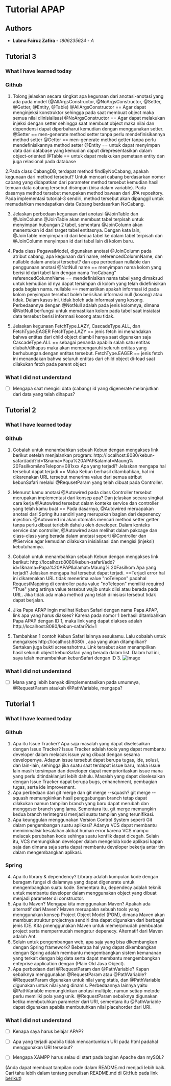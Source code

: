 # Tutorial APAP
## Authors
* **Lubna Fairuz Zafira** - *1806235624* - *A*

## Tutorial 3
### What I have learned today
### Github

1. Tolong jelaskan secara singkat apa kegunaan dari anotasi-anotasi yang ada pada model (@AllArgsConstructor, @NoArgsConstructor, @Setter, @Getter, @Entity, @Table) 
@AllArgsConstructor == Agar dapat menginjeksi konstruktor sehingga pada saat membuat object maka semua nilai diinisialisasi
@NoArgsConstructor == Agar dapat melakukan injeksi dengan setter sehingga saat membuat object maka nilai dan dependensi dapat diperbaharui kemudian dengan menggunakan setter.
@Setter == men-generate method setter tanpa perlu mendefinisikannya method setter
@Getter == men-generate method getter tanpa perlu mendefinisikannya method setter
@Entity == untuk dapat menyimpan data dari database yang kemudian dapat direpresentasikan dalam object-oriented
@Table == untuk dapat melakukan pemetaan entity dan juga relasional pada database

2.Pada class CabangDB, terdapat method findByNoCabang, apakah kegunaan dari method tersebut? 
Untuk mencari cabang berdasarkan nomor cabang yang didapatkan dari parameter method tersebut kemudian hasil temuan data cabang tersebut disimpan (bisa dalam variable). Pada dasarnya method tersebut merupakan method bawaan dari JPA repository. Pada implementasi tutorial-3 sendiri, method tersebut akan dipanggil untuk memudahkan mendapatkan data Cabang berdasarkan NoCabang.

3. Jelaskan perbedaan kegunaan dari anotasi @JoinTable dan @JoinColumn 
@JoinTable akan membuat tabel terpisah untuk menyimpan hubungan 2 tabel, sementara @JoinColumn akan menentukan id dari target tabel entitasnya. Dengan kata lain, @JoinTable menyimpan id dari kedua tabel ke dalam tabel terpisah dan @JoinColumn menyimpan id dari tabel lain di kolom baru.

4. Pada class PegawaiModel, digunakan anotasi @JoinColumn pada atribut cabang, apa kegunaan dari name, referencedColumnName, dan nullable dalam anotasi tersebut? dan apa perbedaan nullable dan penggunaan anotasi @NotNull 
name == menyimpan nama kolom yang berisi id dari tabel lain dengan nama “noCabang”
referencedColumnName ==  mendefinisikan nama tabel yang dimaksud untuk kemudian id nya dapat tersimpan di kolom yang telah didefinisikan pada bagian nama.
nullable == memastikan apakah informasi id pada kolom penyimpan tersebut boleh berisikan informasi null (kosong) atau tidak. Dalam kasus ini, tidak boleh ada informasi yang kosong. Perbedaannya dengan @NotNull adalah pada jenis kolomnya, dimana @NotNull berfungsi untuk memastikan kolom pada tabel saat insiatasi data tersebut berisi informasi kosong atau tidak. 

5. Jelaskan kegunaan FetchType.LAZY, CascadeType.ALL, dan FetchType.EAGER
FetchType.LAZY == jenis fetch ini menandakan bahwa entitas dari child object diambil hanya saat digunakan saja
CascadeType.ALL == sebagai penanda apabila salah satu entitas diubah/dihapus maka akan mempengaruhi seluruh entitas yang berhubungan.dengan entitas tersebut.
FetchType.EAGER == jenis fetch ini menandakan bahwa seluruh entitas dari child object di-load saat dilakukan fetch pada parent object

### What I did not understand
- [ ] Mengapa saat mengisi data (cabang) id yang digenerate melanjutkan dari data yang telah dihapus?


## Tutorial 2
### What I have learned today
### Github

1. Cobalah untuk menambahkan sebuah Kebun dengan mengakses link
berikut setelah menjalankan program:
http://localhost:8080/kebun-safari/add?id=1&nama=Papa%20APAP&alamat=Maung%
20Fasilkom&noTelepon=081xxx Apa yang terjadi? Jelaskan mengapa hal tersebut
dapat terjadi
== Maka Kebun berhasil ditambahkan, hal ini dikarenakan URL tersebut menerima value dari semua atribut kebunSafari melalui @RequsetParam yang telah dibuat pada Controller.

2. Menurut kamu anotasi @Autowired pada class Controller tersebut
merupakan implementasi dari konsep apa? Dan jelaskan secara singkat cara kerja
@Autowired tersebut dalam konteks service dan controller yang telah kamu buat
== Pada dasarnya, @Autowired meruapakan anotasi dari Spring itu sendiri yang merupakan bagian dari depenency injection. @Autowired ini akan otomatis mencari method setter getter tanpa perlu dibuat terlebih dahulu oleh developer. Dalam konteks service dan controller, @Autowired akan melihat dalam pakcage dan class-class yang berada dalam anotasi seperti @Controller dan @Service agar kemudian dilakukan inisialisasi dan mengisi (injeksi) kebutuhannya.

3. Cobalah untuk menambahkan sebuah Kebun dengan mengakses link
berikut:
http://localhost:8080/kebun-safari/add?id=1&nama=Papa%20APAP&alamat=Maung%
20Fasilkom Apa yang terjadi? Jelaskan mengapa hal tersebut dapat terjadi.
==Terjadi error hal ini dikarenakan URL tidak menerima value "noTelepon" padahal RequestMapping di controller pada value "noTelepon" memiliki required "True" yang artinya value tersebut wajib untuk diisi atau berada pada URL. Jika tidak ada maka method yang telah diinisiasi tersebut tidak dapat berjalan. 

4. Jika Papa APAP ingin melihat Kebun Safari dengan nama Papa APAP,
link apa yang harus diakses?
Karena pada nomor 1 berhasil ditambahkan Papa APAP dengan ID 1, maka link yang dapat diakses adalah http://localhost:8080/kebun-safari?id=1

5. Tambahkan 1 contoh Kebun Safari lainnya sesukamu. Lalu cobalah
untuk mengakses http://localhost:8080/ , apa yang akan ditampilkan? Sertakan juga
bukti screenshotmu.
Link tersebut akan menampilkan hasil seluruh object kebunSafari yang berada dalam list. Dalam hal ini, saya telah menambahkan kebunSafari dengan ID 3.
![image](https://user-images.githubusercontent.com/54973570/133474868-c451a4ee-8ba9-466a-8f42-99248342fa65.png)

### What I did not understand
- [ ] Mana yang lebih banyak diimplementasikan pada umumnya, @RequestParam ataukah @PathVariable, mengapa?

## Tutorial 1
### What I have learned today
### Github
1. Apa itu Issue Tracker? Apa saja masalah yang dapat diselesaikan dengan Issue Tracker?
Issue Tracker adalah tools yang dapat membantu developer dalam melacak issue yang dibuat dengan sesama developernya. Adapun issue tersebut dapat berupa tugas, ide, solusi, dan lain-lain, sehingga jika suatu saat terdapat issue baru, maka issue lain masih tersimpan dan developer dapat memprioritaskan issue mana yang perlu ditindaklanjuti lebih dahulu. Masalah yang dapat diselesaikan dengan Issue Tracker dapat berupa bugs, enhanchment, pembagian tugas, serta ide improvement.
2. Apa perbedaan dari git merge dan git merge --squash?
git merge --squash memungkinkan hasil penggabungan branch tetap dapat dilakukan namun tampilan branch yang baru dapat merubah dan menggeser branch yang lama. Sementara itu, git merge memungkin kedua branch terintegrasi menjadi suatu tampilan yang terunifikasi.
3. Apa keunggulan menggunakan Version Control System seperti Git dalam pengembangan
suatu aplikasi?
Adanya VCS dapat membantu meminimalisir kesalahan akibat human error karena VCS mampu melacak perubahan kode sehinga suatu konflik dapat dicegah. Selain itu, VCS memungkikan developer dalam mengelola kode aplikasi kapan saja dan dimana saja serta dapat membantu developer bekerja antar tim dalam mengembangkan aplikasi.

### Spring
4. Apa itu library & dependency?
Library adalah kumpulan kode dengan beragam fungsi di dalamnya yang dapat digenerate untuk mengembangkan suatu kode. Sementara itu, dependecy adalah teknik untuk membantu developer dalam menggunakan object yang dibuat menjadi parameter di constructor.
5. Apa itu Maven? Mengapa kita menggunakan Maven? Apakah ada alternatif dari Maven?
Maven meruapakn sebuah tools yang menggunakan konsep Project Object Model (POM), dimana Maven akan membuat struktur projectnya sendiri dna dapat digunakan dari berbagai jenis IDE. Kita pmenggunakan Maven untuk memerpmudah pembuatan project serta mempermudah mengatur depenecy. Alternatif dari Maven adalah Ant.
6. Selain untuk pengembangan web, apa saja yang bisa dikembangkan dengan Spring
framework?
Beberapa hal yang dapat dikembangkan dengan Spring adalah membantu mengembangkan sistem kemananan yang terkait dengan big data serta dapat membantu mengembangkan enteprise application dengan (Plain Old Java Object). 
7. Apa perbedaan dari @RequestParam dan @PathVariable? Kapan sebaiknya
menggunakan @RequestParam atau @PathVariable?
@RequestParam digunakan untuk nilai yang statis, dan @PathVariable digunakan untuk nilai yang dinamis. Perbedaannya lainnya yaitu @PathVariable memungkinkan anotasi multiple, namun setiap metode perlu memiliki pola yang unik.
@RequestParam sebaiknya digunakan ketika membutuhkan parameter dari URI, sementara itu @PathVariable dapat digunakan apabila membutuhkan nilai placehorder dari URI.


### What I did not understand
- [ ] Kenapa saya harus belajar APAP?
- [ ] Apa yang terjadi apabila tidak mencantumkan URI pada html padahal menggunakan URI tersebut?
- [ ] Mengapa XAMPP harus selau di start pada bagian Apache dan mySQL?


(Anda dapat membuat tampilan code dalam README.md menjadi lebih baik. Cari tahu
lebih dalam tentang penulisan README.md di GitHub pada link
[berikut](https://help.github.com/en/articles/basic-writing-and-formatting-syntax))

